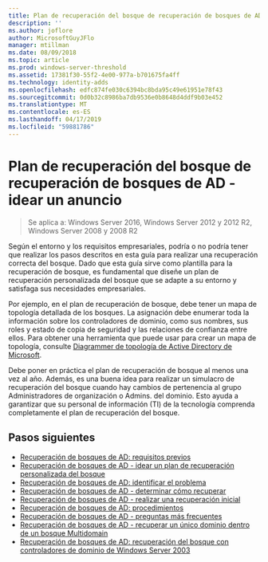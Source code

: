 ```yaml
---
title: Plan de recuperación del bosque de recuperación de bosques de AD - idear un anuncio
description: ''
ms.author: joflore
author: MicrosoftGuyJFlo
manager: mtillman
ms.date: 08/09/2018
ms.topic: article
ms.prod: windows-server-threshold
ms.assetid: 17381f30-55f2-4e00-977a-b701675fa4ff
ms.technology: identity-adds
ms.openlocfilehash: edfc874fe030c6394bc8bda95c49e61951e78f43
ms.sourcegitcommit: 0d0b32c8986ba7db9536e0b8648d4ddf9b03e452
ms.translationtype: MT
ms.contentlocale: es-ES
ms.lasthandoff: 04/17/2019
ms.locfileid: "59881786"
---
```

# <a name="ad-forest-recovery---devising-an-ad-forest-recovery-plan"></a>Plan de recuperación del bosque de recuperación de bosques de AD - idear un anuncio

>Se aplica a: Windows Server 2016, Windows Server 2012 y 2012 R2, Windows Server 2008 y 2008 R2

Según el entorno y los requisitos empresariales, podría o no podría tener que realizar los pasos descritos en esta guía para realizar una recuperación correcta del bosque. Dado que esta guía sirve como plantilla para la recuperación de bosque, es fundamental que diseñe un plan de recuperación personalizada del bosque que se adapte a su entorno y satisfaga sus necesidades empresariales.  
  
Por ejemplo, en el plan de recuperación de bosque, debe tener un mapa de topología detallada de los bosques. La asignación debe enumerar toda la información sobre los controladores de dominio, como sus nombres, sus roles y estado de copia de seguridad y las relaciones de confianza entre ellos. Para obtener una herramienta que puede usar para crear un mapa de topología, consulte [Diagrammer de topología de Active Directory de Microsoft](https://www.microsoft.com/download/details.aspx?id=13380).  
  
Debe poner en práctica el plan de recuperación de bosque al menos una vez al año. Además, es una buena idea para realizar un simulacro de recuperación del bosque cuando hay cambios de pertenencia al grupo Administradores de organización o Admins. del dominio. Esto ayuda a garantizar que su personal de información (TI) de la tecnología comprenda completamente el plan de recuperación del bosque.

## <a name="next-steps"></a>Pasos siguientes

- [Recuperación de bosques de AD: requisitos previos](AD-Forest-Recovery-Prerequisties.md)  
- [Recuperación de bosques de AD - idear un plan de recuperación personalizada del bosque](AD-Forest-Recovery-Devising-a-Plan.md)  
- [Recuperación de bosques de AD: identificar el problema](AD-Forest-Recovery-Identify-the-Problem.md)
- [Recuperación de bosques de AD - determinar cómo recuperar](AD-Forest-Recovery-Determine-how-to-Recover.md)
- [Recuperación de bosques de AD - realizar una recuperación inicial](AD-Forest-Recovery-Perform-initial-recovery.md)  
- [Recuperación de bosques de AD: procedimientos](AD-Forest-Recovery-Procedures.md)  
- [Recuperación de bosques de AD - preguntas más frecuentes](AD-Forest-Recovery-FAQ.md)  
- [Recuperación de bosques de AD - recuperar un único dominio dentro de un bosque Multidomain](AD-Forest-Recovery-Single-Domain-in-Multidomain-Recovery.md)  
- [Recuperación de bosques de AD: recuperación del bosque con controladores de dominio de Windows Server 2003](AD-Forest-Recovery-Windows-Server-2003.md)
